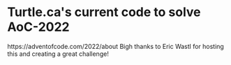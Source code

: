 <h1>Turtle.ca's current code to solve AoC-2022</h1>
https://adventofcode.com/2022/about
Bigh thanks to Eric Wastl for hosting this and creating a great challenge!
